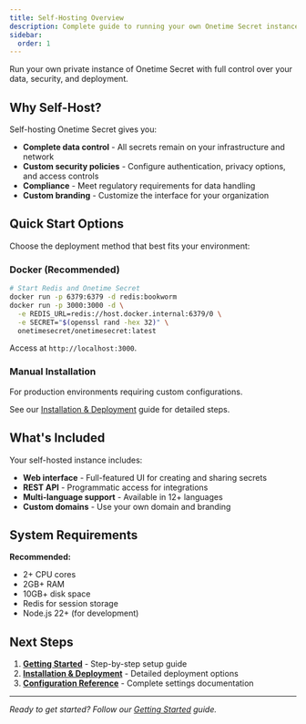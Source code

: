 ```yaml
---
title: Self-Hosting Overview
description: Complete guide to running your own Onetime Secret instance
sidebar:
  order: 1
---
```


Run your own private instance of Onetime Secret with full control over your data, security, and deployment.

## Why Self-Host?

Self-hosting Onetime Secret gives you:

- **Complete data control** - All secrets remain on your infrastructure and network
- **Custom security policies** - Configure authentication, privacy options, and access controls
- **Compliance** - Meet regulatory requirements for data handling
- **Custom branding** - Customize the interface for your organization

## Quick Start Options

Choose the deployment method that best fits your environment:

### Docker (Recommended)
```bash
# Start Redis and Onetime Secret
docker run -p 6379:6379 -d redis:bookworm
docker run -p 3000:3000 -d \
  -e REDIS_URL=redis://host.docker.internal:6379/0 \
  -e SECRET="$(openssl rand -hex 32)" \
  onetimesecret/onetimesecret:latest
```

Access at `http://localhost:3000`.

### Manual Installation
For production environments requiring custom configurations.

See our [Installation & Deployment](./self-hosting/installation) guide for detailed steps.

## What's Included

Your self-hosted instance includes:

- **Web interface** - Full-featured UI for creating and sharing secrets
- **REST API** - Programmatic access for integrations
- **Multi-language support** - Available in 12+ languages
- **Custom domains** - Use your own domain and branding


## System Requirements

**Recommended:**
- 2+ CPU cores
- 2GB+ RAM
- 10GB+ disk space
- Redis for session storage
- Node.js 22+ (for development)

## Next Steps

1. **[Getting Started](./self-hosting/getting-started)** - Step-by-step setup guide
2. **[Installation & Deployment](./self-hosting/installation)** - Detailed deployment options
3. **[Configuration Reference](./self-hosting/configuration)** - Complete settings documentation

---

_Ready to get started? Follow our [Getting Started](./self-hosting/getting-started) guide._
